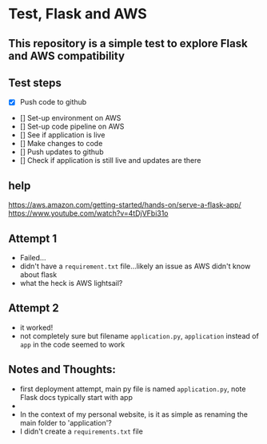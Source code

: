 # Test, Flask and AWS

## This repository is a simple test to explore Flask and AWS compatibility

## Test steps
- [x] Push code to github
- [] Set-up environment on AWS
- [] Set-up code pipeline on AWS
- [] See if application is live
- [] Make changes to code
- [] Push updates to github
- [] Check if application is still live and updates are there

## help
https://aws.amazon.com/getting-started/hands-on/serve-a-flask-app/
https://www.youtube.com/watch?v=4tDjVFbi31o


## Attempt 1
- Failed...
- didn't have a `requirement.txt` file...likely an issue as AWS didn't know about flask
- what the heck is AWS lightsail?

## Attempt 2
- it worked!
- not completely sure but filename `application.py`, `application` instead of `app` in the code seemed to work

## Notes and Thoughts:
- first deployment attempt, main py file is named `application.py`, note Flask docs typically start with app
-
- In the context of my personal website, is it as simple as renaming the main folder to 'application'?
- I didn't create a `requirements.txt` file
